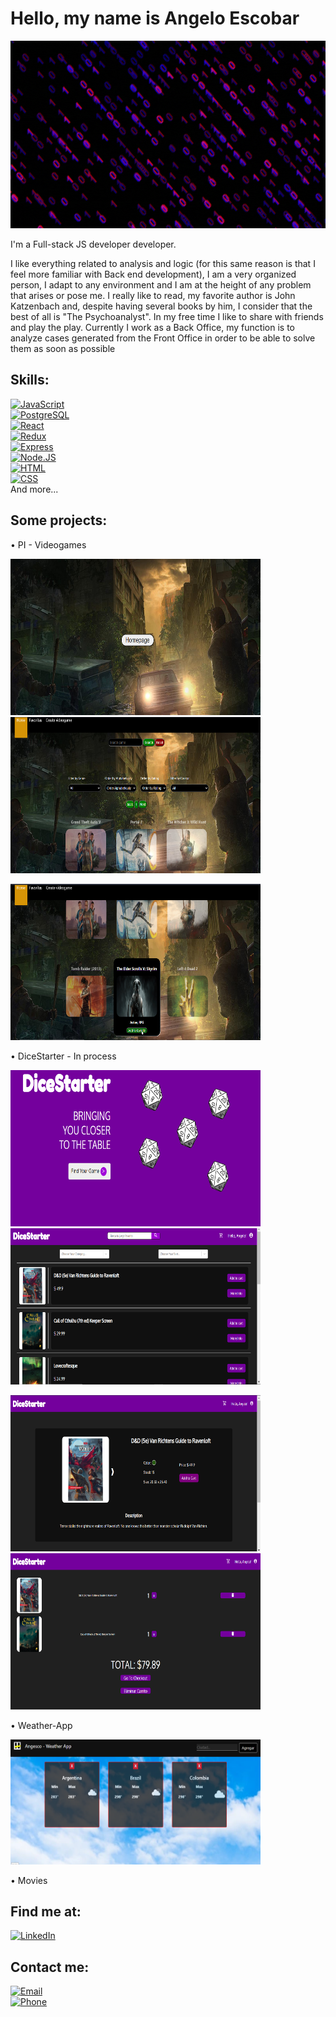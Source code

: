 #  Hello, my name is Angelo Escobar

 <img height="300" width="100%" src="./fondo.gif" />

I'm a Full-stack JS developer developer.

I like everything related to analysis and logic (for this same reason is that I feel more familiar with Back end development), I am a very organized person, I adapt to any environment and I am at the height of any problem that arises or pose me.
I really like to read, my favorite author is John Katzenbach and, despite having several books by him, I consider that the best of all is "The Psychoanalyst".
In my free time I like to share with friends and play the play.
Currently I work as a Back Office, my function is to analyze cases generated from the Front Office in order to be able to solve them as soon as possible

## Skills:

[![JavaScript](https://img.shields.io/badge/JavaScript-F7DF1E?style=for-the-badge&logo=javascript&logoColor=white&labelColor=101010)]()
</br>
[![PostgreSQL](https://img.shields.io/badge/PostgreSQL-084CBB?style=for-the-badge&logo=postgresql&logoColor=white&labelColor=101010)]()
</br>
[![React](https://img.shields.io/badge/React-D16D05?style=for-the-badge&logo=react&logoColor=white&labelColor=101010)]()
</br>
[![Redux](https://img.shields.io/badge/Redux-7008AF?style=for-the-badge&logo=redux&logoColor=white&labelColor=101010)]()
</br>
[![Express](https://img.shields.io/badge/Express-339933?style=for-the-badge&logo=express&logoColor=white&labelColor=101010)]()
</br>
   [![Node.JS](https://img.shields.io/badge/Node.JS-012564?style=for-the-badge&logo=node.js&logoColor=white&labelColor=101010)]()
</br>
   [![HTML](https://img.shields.io/badge/HTML-A23D03?style=for-the-badge&logo=html&logoColor=white&labelColor=101010)]()
</br>
   [![CSS](https://img.shields.io/badge/CSS-1A867F?style=for-the-badge&logo=css&logoColor=white&labelColor=101010)]()
</br>
And more...

## Some projects:

• PI - Videogames

<img height="250" width="400" src="./Images/Videogames/landing.png" /> <img height="250" width="400" src="./Images/Videogames/Home.png" />

<img height="250" width="400" src="./Images/Videogames/Card.png" />

• DiceStarter - In process

<img height="250" width="400" src="./Images/DiceStarter/landing.png" /> <img height="250" width="400" src="./Images/DiceStarter/home.png" />

<img height="250" width="400" src="./Images/DiceStarter/detail.png" /> <img height="250" width="400" src="./Images/DiceStarter/cart.png" />


• Weather-App

<img height="200" width="400" src="./Images/Weather/home.png" />

• Movies

## Find me at:

[![LinkedIn](https://img.shields.io/badge/LinkedIn-Angelo_Escobar-0077B5?style=for-the-badge&logo=linkedin&logoColor=white&labelColor=101010)](https://www.linkedin.com/in/angelo-escobar-dev)


## Contact me:

[![Email](https://img.shields.io/badge/angeloo.esc@gmail.com-my_personal_email-1B8C26?style=for-the-badge&logo=gmail&logoColor=white&labelColor=101010)](mailto:angeloo.esc@gmail.com)
</br>
[![Phone](https://img.shields.io/badge/+543624901815-my_phone_number-1B8C26?style=for-the-badge&logo=phone&logoColor=white&labelColor=101010)](mailto:angeloo.esc@gmail.com)
